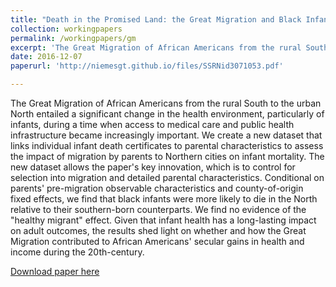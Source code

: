 ```yaml
---
title: "Death in the Promised Land: the Great Migration and Black Infant Mortality, with Katherine Eriksson (UC-Davis)"
collection: workingpapers
permalink: /workingpapers/gm
excerpt: 'The Great Migration of African Americans from the rural South to the urban North entailed a significant change in the health environment, particularly of infants, during a time when access to medical care and public health infrastructure became increasingly important. We create a new dataset that links individual infant death certificates to parental characteristics to assess the impact of migration by parents to Northern cities on infant mortality.'
date: 2016-12-07
paperurl: 'http://niemesgt.github.io/files/SSRNid3071053.pdf'

---
```

The Great Migration of African Americans from the rural South to the urban North entailed a significant change in the health environment, particularly of infants, during a time when access to medical care and public health infrastructure became increasingly important. We create a new dataset that links individual infant death certificates to parental characteristics to assess the impact of migration by parents to Northern cities on infant mortality. The new dataset allows the paper's key innovation, which is to control for selection into migration and detailed parental characteristics. Conditional on parents' pre-migration observable characteristics and county-of-origin fixed effects, we find that black infants were more likely to die in the North relative to their southern-born counterparts. We find no evidence of the "healthy migrant" effect. Given that infant health has a long-lasting impact on adult outcomes, the results shed light on whether and how the Great Migration contributed to African Americans' secular gains in health and income during the 20th-century. 

[Download paper here](http://niemesgt.github.io/files/SSRNid3071053.pdf)
